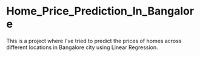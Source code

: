 # Home_Price_Prediction_In_Bangalore
This is a project where I've tried to predict the prices of homes across different locations in Bangalore city using Linear Regression.
